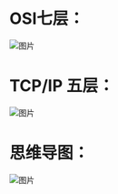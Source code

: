 # OSI七层：
![图片](https://raw.staticdn.net/Navyum/imgbed/pic/IMG/3fc3ca333ff5c39f2549e659c4337d40.png)


# TCP/IP 五层：
![图片](https://raw.staticdn.net/Navyum/imgbed/pic/IMG/ca37fd49c4711da68215198126a8de62.png)


# 思维导图：
![图片](https://raw.staticdn.net/Navyum/imgbed/pic/IMG/5dc146b090dd23b678db26fcf9f24245.png)